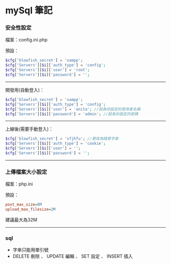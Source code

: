 # mySql 筆記

### 安全性設定
檔案：config.ini.php

預設：
```php
$cfg['blowfish_secret'] = 'xampp';
$cfg['Servers'][$i]['auth_type'] = 'config';
$cfg['Servers'][$i]['user'] = 'root';
$cfg['Servers'][$i]['password'] = '';
```

---

開發用(自動登入)：
```php
$cfg['blowfish_secret'] = 'xampp';
$cfg['Servers'][$i]['auth_type'] = 'config';
$cfg['Servers'][$i]['user'] = 'anita'; //設為你設定的使用者名稱
$cfg['Servers'][$i]['password'] = 'admin'; //設為你設定的密碼
```

---

上線後(需要手動登入)：
```php
$cfg['blowfish_secret'] = 'sfjhfu'; //更改為隨意字串
$cfg['Servers'][$i]['auth_type'] = 'cookie';
$cfg['Servers'][$i]['user'] = '';
$cfg['Servers'][$i]['password'] = '';
```

---

### 上傳檔案大小設定

檔案：php.ini

預設：
```ini
post_max_size=8M
upload_max_filesize=2M
```
建議最大為32M

---

### sql

- 字串只能用單引號
- DELETE 刪除 、 UPDATE 編輯 、 SET 設定 、 INSERT 插入